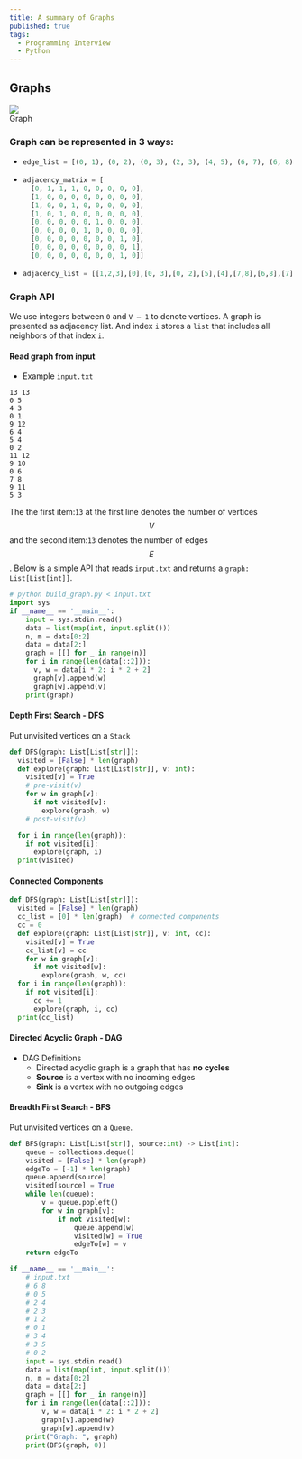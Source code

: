 ```yaml
---
title: A summary of Graphs
published: true
tags:
  - Programming Interview
  - Python
---
```


<!--more-->

## Graphs

<div class="card mb-3">
    <img class="card-img-top" src="{{ site.baseurl }}/assets/img/2020-06-07-graphs/graph-representation.svg"/>
    <div class="card-body bg-light">
        <div class="card-text">
            Graph
        </div>
    </div>
</div>

### Graph can be represented in 3 ways:

- ```python
  edge_list = [(0, 1), (0, 2), (0, 3), (2, 3), (4, 5), (6, 7), (6, 8), (7, 8) ]
  ```
- ```python
  adjacency_matrix = [
    [0, 1, 1, 1, 0, 0, 0, 0, 0],
    [1, 0, 0, 0, 0, 0, 0, 0, 0],
    [1, 0, 0, 1, 0, 0, 0, 0, 0],
    [1, 0, 1, 0, 0, 0, 0, 0, 0],
    [0, 0, 0, 0, 0, 1, 0, 0, 0],
    [0, 0, 0, 0, 1, 0, 0, 0, 0],
    [0, 0, 0, 0, 0, 0, 0, 1, 0],
    [0, 0, 0, 0, 0, 0, 0, 0, 1],
    [0, 0, 0, 0, 0, 0, 0, 1, 0]]
  ```
- ```python
  adjacency_list = [[1,2,3],[0],[0, 3],[0, 2],[5],[4],[7,8],[6,8],[7]]
  ```

### Graph API

We use integers between `0` and `V – 1` to denote vertices. A graph is presented as adjacency list. And index `i` stores a `list` that includes all neighbors of that index `i`.

#### Read graph from input

- Example `input.txt`

```
13 13
0 5
4 3
0 1
9 12
6 4
5 4
0 2
11 12
9 10
0 6
7 8
9 11
5 3
```

The the first item:`13` at the first line denotes the number of vertices $$ V $$ and the second item:`13` denotes the number of edges $$ E $$.
Below is a simple API that reads `input.txt` and returns a `graph: List[List[int]]`.

```python
# python build_graph.py < input.txt
import sys
if __name__ == '__main__':
    input = sys.stdin.read()
    data = list(map(int, input.split()))
    n, m = data[0:2]
    data = data[2:]
    graph = [[] for _ in range(n)]
    for i in range(len(data[::2])):
      v, w = data[i * 2: i * 2 + 2]
      graph[v].append(w)
      graph[w].append(v)
    print(graph)
```

#### Depth First Search - DFS

Put unvisited vertices on a `Stack`

```python
def DFS(graph: List[List[str]]):
  visited = [False] * len(graph)
  def explore(graph: List[List[str]], v: int):
    visited[v] = True
    # pre-visit(v)
    for w in graph[v]:
      if not visited[w]:
        explore(graph, w)
    # post-visit(v)

  for i in range(len(graph)):
    if not visited[i]:
      explore(graph, i)
  print(visited)
```

#### Connected Components

```python
def DFS(graph: List[List[str]]):
  visited = [False] * len(graph)
  cc_list = [0] * len(graph)  # connected components
  cc = 0
  def explore(graph: List[List[str]], v: int, cc):
    visited[v] = True
    cc_list[v] = cc
    for w in graph[v]:
      if not visited[w]:
        explore(graph, w, cc)
  for i in range(len(graph)):
    if not visited[i]:
      cc += 1
      explore(graph, i, cc)
  print(cc_list)
```

#### Directed Acyclic Graph - DAG

- DAG Definitions
  - Directed acyclic graph is a graph that has **no cycles**
  - **Source** is a vertex with no incoming edges
  - **Sink** is a vertex with no outgoing edges

#### Breadth First Search - BFS

Put unvisited vertices on a `Queue`.

```python
def BFS(graph: List[List[str]], source:int) -> List[int]:
    queue = collections.deque()
    visited = [False] * len(graph)
    edgeTo = [-1] * len(graph)
    queue.append(source)
    visited[source] = True
    while len(queue):
        v = queue.popleft()
        for w in graph[v]:
            if not visited[w]:
                queue.append(w)
                visited[w] = True
                edgeTo[w] = v
    return edgeTo

if __name__ == '__main__':
    # input.txt
    # 6 8
    # 0 5
    # 2 4
    # 2 3
    # 1 2
    # 0 1
    # 3 4
    # 3 5
    # 0 2
    input = sys.stdin.read()
    data = list(map(int, input.split()))
    n, m = data[0:2]
    data = data[2:]
    graph = [[] for _ in range(n)]
    for i in range(len(data[::2])):
        v, w = data[i * 2: i * 2 + 2]
        graph[v].append(w)
        graph[w].append(v)
    print("Graph: ", graph)
    print(BFS(graph, 0))
```
